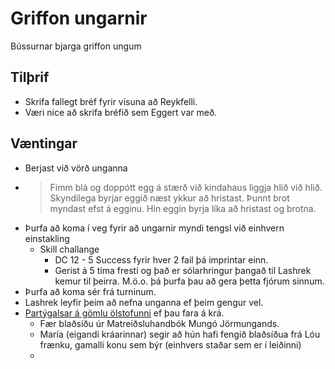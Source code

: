 # Griffon ungarnir

Bússurnar bjarga griffon ungum


## Tilþrif
- Skrifa fallegt bréf fyrir vísuna að Reykfelli.
- Væri nice að skrifa bréfið sem Eggert var með.

## Væntingar
- Berjast við vörð unganna
- > Fimm blá og doppótt egg á stærð við kindahaus liggja hlið við hlið. 
  > Skyndilega byrjar eggið næst ykkur að hristast. Þunnt brot myndast efst á 
  > egginu. Hin eggin byrja líka að hristast og brotna.
- Þurfa að koma í veg fyrir að ungarnir myndi tengsl við einhvern einstakling
  - Skill challange
    - DC 12 - 5 Success fyrir hver 2 fail þá imprintar einn.
    - Gerist á 5 tíma fresti og það er sólarhringur þangað til Lashrek kemur 
      til þeirra. M.ö.o. þá þurfa þau að gera þetta fjórum sinnum.
- Þurfa að koma sér frá turninum.
- Lashrek leyfir þeim að nefna unganna ef þeim gengur vel.
- [Partýgalsar á gömlu ölstofunni](/encounters/gamla_olstofan.md) ef þau fara á 
  krá.
  - Fær blaðsíðu úr Matreiðsluhandbók Mungó Jörmungands.
  - María (eigandi kráarinnar) segir að hún hafi fengið blaðsíðua frá Lóu 
    frænku, gamalli konu sem býr (einhvers staðar sem er í leiðinni)
  - 